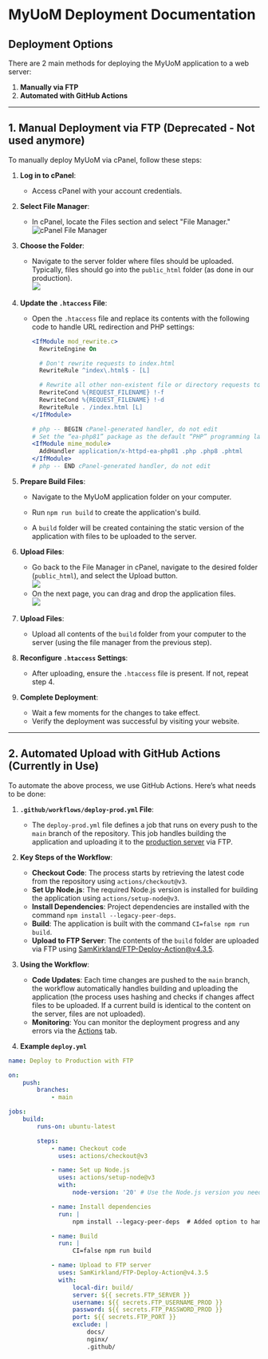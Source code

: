 # MyUoM Deployment Documentation

## Deployment Options

There are 2 main methods for deploying the MyUoM application to a web server:

1. **Manually via FTP**
2. **Automated with GitHub Actions**

---

## 1. Manual Deployment via FTP (Deprecated - Not used anymore)

To manually deploy MyUoM via cPanel, follow these steps:

1. **Log in to cPanel**:

    - Access cPanel with your account credentials.

2. **Select File Manager**:

    - In cPanel, locate the Files section and select "File Manager." \
      ![cPanel File Manager](https://encrypted-tbn0.gstatic.com/images?q=tbn:ANd9GcQbV9Ir31txIZubJkKdW65MU380OBFJooGEAg&s)

3. **Choose the Folder**:

    - Navigate to the server folder where files should be uploaded. Typically, files should go into the `public_html` folder (as done in our production). \
      ![](https://support.getspace.ie/img/filemanager-sidebar.gif)

4. **Update the `.htaccess` File**:

    - Open the `.htaccess` file and replace its contents with the following code to handle URL redirection and PHP settings:

        ```apache
        <IfModule mod_rewrite.c>
          RewriteEngine On

          # Don't rewrite requests to index.html
          RewriteRule ^index\.html$ - [L]

          # Rewrite all other non-existent file or directory requests to index.html
          RewriteCond %{REQUEST_FILENAME} !-f
          RewriteCond %{REQUEST_FILENAME} !-d
          RewriteRule . /index.html [L]
        </IfModule>

        # php -- BEGIN cPanel-generated handler, do not edit
        # Set the “ea-php81” package as the default “PHP” programming language.
        <IfModule mime_module>
          AddHandler application/x-httpd-ea-php81 .php .php8 .phtml
        </IfModule>
        # php -- END cPanel-generated handler, do not edit
        ```

5. **Prepare Build Files**:

    - Navigate to the MyUoM application folder on your computer.

    - Run `npm run build` to create the application's build.

    - A `build` folder will be created containing the static version of the application with files to be uploaded to the server.

6. **Upload Files**:

    - Go back to the File Manager in cPanel, navigate to the desired folder (`public_html`), and select the Upload button. \
      ![](https://support.getspace.ie/img/upload-icon-filemanager.gif)
    - On the next page, you can drag and drop the application files. \
      ![](https://i.ytimg.com/vi/eEpaOaj-ewg/hq720.jpg?sqp=-oaymwEhCK4FEIIDSFryq4qpAxMIARUAAAAAGAElAADIQj0AgKJD&rs=AOn4CLAhwyGQYCVi2NJHW5S8lZpr1VeVjA)

7. **Upload Files**:

    - Upload all contents of the `build` folder from your computer to the server (using the file manager from the previous step).

8. **Reconfigure `.htaccess` Settings**:

    - After uploading, ensure the `.htaccess` file is present. If not, repeat step 4.

9. **Complete Deployment**:
    - Wait a few moments for the changes to take effect.
    - Verify the deployment was successful by visiting your website.

---

## 2. Automated Upload with GitHub Actions (Currently in Use)

To automate the above process, we use GitHub Actions. Here’s what needs to be done:

1. **`.github/workflows/deploy-prod.yml` File**:

    - The `deploy-prod.yml` file defines a job that runs on every push to the `main` branch of the repository. This job handles building the application and uploading it to the [production server](https://my.uom.gr) via FTP.

2. **Key Steps of the Workflow**:

    - **Checkout Code**: The process starts by retrieving the latest code from the repository using `actions/checkout@v3`.
    - **Set Up Node.js**: The required Node.js version is installed for building the application using `actions/setup-node@v3`.
    - **Install Dependencies**: Project dependencies are installed with the command `npm install --legacy-peer-deps`.
    - **Build**: The application is built with the command `CI=false npm run build`.
    - **Upload to FTP Server**: The contents of the `build` folder are uploaded via FTP using [SamKirkland/FTP-Deploy-Action@v4.3.5](https://www.github.com/SamKirkland/FTP-Deploy-Action).

3. **Using the Workflow**:

    - **Code Updates**: Each time changes are pushed to the `main` branch, the workflow automatically handles building and uploading the application (the process uses hashing and checks if changes affect files to be uploaded. If a current build is identical to the content on the server, files are not uploaded).
    - **Monitoring**: You can monitor the deployment progress and any errors via the [Actions](https://github.com/open-source-uom/myuom/actions) tab.

4. **Example `deploy.yml`**

```yaml
name: Deploy to Production with FTP

on:
    push:
        branches:
            - main

jobs:
    build:
        runs-on: ubuntu-latest

        steps:
            - name: Checkout code
              uses: actions/checkout@v3

            - name: Set up Node.js
              uses: actions/setup-node@v3
              with:
                  node-version: '20' # Use the Node.js version you need

            - name: Install dependencies
              run: |
                  npm install --legacy-peer-deps  # Added option to handle peer dependency issues

            - name: Build
              run: |
                  CI=false npm run build

            - name: Upload to FTP server
              uses: SamKirkland/FTP-Deploy-Action@v4.3.5
              with:
                  local-dir: build/
                  server: ${{ secrets.FTP_SERVER }}
                  username: ${{ secrets.FTP_USERNAME_PROD }}
                  password: ${{ secrets.FTP_PASSWORD_PROD }}
                  port: ${{ secrets.FTP_PORT }}
                  exclude: |
                      docs/
                      nginx/
                      .github/
```
